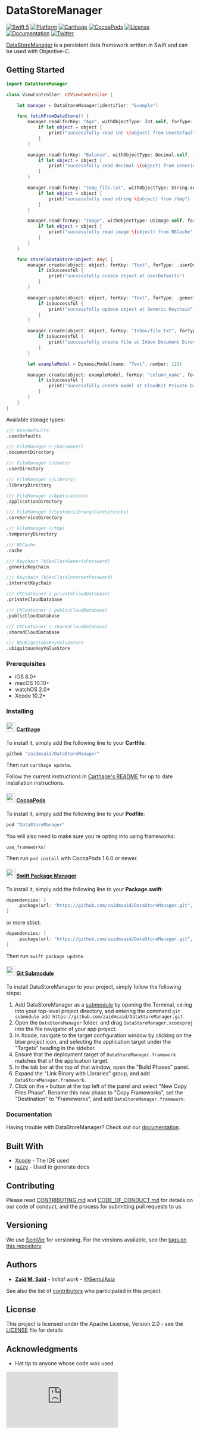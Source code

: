 # DataStoreManager

[![Swift 5](https://img.shields.io/badge/swift-v5.0-orange.svg?style=flat)](https://developer.apple.com/swift/)
[![Platform](https://img.shields.io/cocoapods/p/DataStoreManager.svg?style=flat)](http://www.apple.com/ios/)
[![Carthage](https://img.shields.io/badge/carthage-compatible-brightgreen.svg?style=flat)](https://github.com/Carthage/Carthage)
[![CocoaPods](https://img.shields.io/cocoapods/v/DataStoreManager.svg?style=flat)](http://cocoapods.org/pods/DataStoreManager)
[![License](https://img.shields.io/github/license/zaidmsaid/DataStoreManager.svg?style=flat)](https://opensource.org/licenses/Apache-2.0)
[![Documentation](https://zaidmsaid.github.io/DataStoreManager/badge.svg)](https://zaidmsaid.github.io/DataStoreManager/)
[![Twitter](https://img.shields.io/badge/twitter-@SentulAsia-blue.svg?style=flat)](http://twitter.com/SentulAsia)

[DataStoreManager](https://github.com/zaidmsaid/DataStoreManager) is a persistent data framework written in Swift and can be used with Objective-C.

## Getting Started

```swift
import DataStoreManager

class ViewController: UIViewController {

    let manager = DataStoreManager(identifier: "Example")

    func fetchFromDataStore() {
    	manager.read(forKey: "Age", withObjectType: Int.self, forType: .userDefaults) { (object, _, _) in
            if let object = object {
                print("successfully read int \(object) from UserDefaults")
            }
    	}

        manager.read(forKey: "Balance", withObjectType: Decimal.self, forType: .genericKeychain) { (object, _, _) in
            if let object = object {
                print("successfully read decimal \(object) from Generic Keychain")
            }
        }

    	manager.read(forKey: "temp_file.txt", withObjectType: String.self, forType: .temporaryDirectory) { (object, _, _) in
            if let object = object {
    	        print("successfully read string \(object) from /tmp")
            }
    	}

    	manager.read(forKey: "Image", withObjectType: UIImage.self, forType: .cache) { (object, _, _) in
            if let object = object {
                print("successfully read image \(object) from NSCache")
            }
        }
    }

    func storeToDataStore(object: Any) {
    	manager.create(object: object, forKey: "Text", forType: .userDefaults) { (isSuccessful, _, _) in
            if isSuccessful {
    	        print("successfully create object at UserDefaults")
            }
    	}

        manager.update(object: object, forKey: "Text", forType: .genericKeychain) { (isSuccessful, _, _) in
            if isSuccessful {
                print("successfully update object at Generic Keychain")
            }
        }

    	manager.create(object: object, forKey: "Inbox/file.txt", forType: .documentDirectory) { (isSuccessful, _, _) in
            if isSuccessful {
    	        print("successfully create file at Inbox Document Directory")
            }
    	}

    	let exampleModel = DynamicModel(name: "Text", number: 123)

    	manager.create(object: exampleModel, forKey: "column_name", forType: .privateCloudDatabase) { (isSuccessful, recordID, _) in
            if isSuccessful {
    	        print("successfully create model at CloudKit Private Database with ID \(recordID)")
            }
    	}
    }
}
```

Available storage types:

```swift
/// UserDefaults
.userDefaults

/// FileManager (~/Documents)
.documentDirectory

/// FileManager (/Users)
.userDirectory

/// FileManager (/Library)
.libraryDirectory

/// FileManager (/Applications)
.applicationDirectory

/// FileManager (/System/Library/CoreServices)
.coreServiceDirectory

/// FileManager (/tmp)
.temporaryDirectory

/// NSCache
.cache

/// Keychain (kSecClassGenericPassword)
.genericKeychain

/// Keychain (kSecClassInternetPassword)
.internetKeychain

/// CKContainer (.privateCloudDatabase)
.privateCloudDatabase

/// CKContainer (.publicCloudDatabase)
.publicCloudDatabase

/// CKContainer (.sharedCloudDatabase)
.sharedCloudDatabase

/// NSUbiquitousKeyValueStore
.ubiquitousKeyValueStore
```

### Prerequisites

* iOS 8.0+
* macOS 10.10+
* watchOS 2.0+
* Xcode 10.2+

### Installing

#### <img src="https://cloud.githubusercontent.com/assets/432536/5252404/443d64f4-7952-11e4-9d26-fc5cc664cb61.png" width="24" height="24"> [Carthage]

[Carthage]: https://github.com/Carthage/Carthage

To install it, simply add the following line to your **Cartfile**:

```ruby
github "zaidmsaid/DataStoreManager"
```

Then run `carthage update`.

Follow the current instructions in [Carthage's README][carthage-installation]
for up to date installation instructions.

[carthage-installation]: https://github.com/Carthage/Carthage#adding-frameworks-to-an-application

#### <img src="https://raw.githubusercontent.com/zaidmsaid/DataStoreManager/master/resources/img/cocoapods.png" width="24" height="24"> [CocoaPods]

[CocoaPods]: http://cocoapods.org

To install it, simply add the following line to your **Podfile**:

```ruby
pod "DataStoreManager"
```

You will also need to make sure you're opting into using frameworks:

```ruby
use_frameworks!
```

Then run `pod install` with CocoaPods 1.6.0 or newer.

#### <img src="https://raw.githubusercontent.com/zaidmsaid/DataStoreManager/master/resources/img/swift.png" width="24" height="24"> [Swift Package Manager]

[Swift Package Manager]: https://swift.org/package-manager/

To install it, simply add the following line to your **Package.swift**:

```swift
dependencies: [
    .package(url: "https://github.com/zaidmsaid/DataStoreManager.git", .upToNextMinor(from: "0.8.4"))
]
```

or more strict:

```swift
dependencies: [
    .package(url: "https://github.com/zaidmsaid/DataStoreManager.git", .exact("0.8.4"))
]
```

Then run `swift package update`.

#### <img src="https://git-scm.com/images/logos/downloads/Git-Icon-1788C.png" width="24" height="24"> [Git Submodule]

[Git Submodule]: https://github.com/zaidmsaid/DataStoreManager

To install DataStoreManager to your project, simply follow the following steps:

1. Add DataStoreManager as a [submodule](http://git-scm.com/docs/git-submodule) by opening the Terminal, `cd`-ing into your top-level project directory, and entering the command `git submodule add https://github.com/zaidmsaid/DataStoreManager.git`
2. Open the `DataStoreManager` folder, and drag `DataStoreManager.xcodeproj` into the file navigator of your app project.
3. In Xcode, navigate to the target configuration window by clicking on the blue project icon, and selecting the application target under the "Targets" heading in the sidebar.
4. Ensure that the deployment target of `DataStoreManager.framework` matches that of the application target.
5. In the tab bar at the top of that window, open the "Build Phases" panel.
6. Expand the "Link Binary with Libraries" group, and add `DataStoreManager.framework`.
7. Click on the `+` button at the top left of the panel and select "New Copy Files Phase". Rename this new phase to "Copy Frameworks", set the "Destination" to "Frameworks", and add `DataStoreManager.framework`.

### Documentation

Having trouble with DataStoreManager? Check out our [documentation](https://zaidmsaid.github.io/DataStoreManager/).

## Built With

* [Xcode](https://developer.apple.com/xcode/ide/) - The IDE used
* [jazzy](https://github.com/realm/jazzy) - Used to generate docs

## Contributing

Please read [CONTRIBUTING.md](https://github.com/zaidmsaid/DataStoreManager/blob/master/CONTRIBUTING.md) and [CODE_OF_CONDUCT.md](https://github.com/zaidmsaid/DataStoreManager/blob/master/CODE_OF_CONDUCT.md) for details on our code of conduct, and the process for submitting pull requests to us.

## Versioning

We use [SemVer](http://semver.org/) for versioning. For the versions available, see the [tags on this repository](https://github.com/zaidmsaid/DataStoreManager/tags).

## Authors

* [**Zaid M. Said**](http://github.com/SentulAsia) - *Initial work* - [@SentulAsia](https://twitter.com/SentulAsia)

See also the list of [contributors](https://github.com/zaidmsaid/DataStoreManager/graphs/contributors) who participated in this project.

## License

This project is licensed under the Apache License, Version 2.0 - see the [LICENSE](https://github.com/zaidmsaid/DataStoreManager/blob/master/LICENSE) file for details

## Acknowledgments

* Hat tip to anyone whose code was used

![analytics](https://ga-beacon.appspot.com/UA-22180067-6/DataStoreManager/README.md?pixel)

